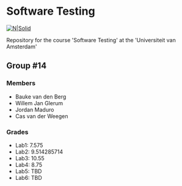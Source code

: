 # Software Testing

[![N|Solid](https://upload.wikimedia.org/wikipedia/commons/4/43/Haskell-Logo-Variation.png)](https://www.haskell.org/)

Repository for the course 'Software Testing' at the 'Universiteit van Amsterdam'

## Group \#14
### Members
  - Bauke van den Berg
  - Willem Jan Glerum
  - Jordan Maduro
  - Cas van der Weegen

### Grades
  - Lab1:  7.575
  - Lab2:  9.514285714
  - Lab3: 10.55
  - Lab4:  8.75
  - Lab5: TBD
  - Lab6: TBD
